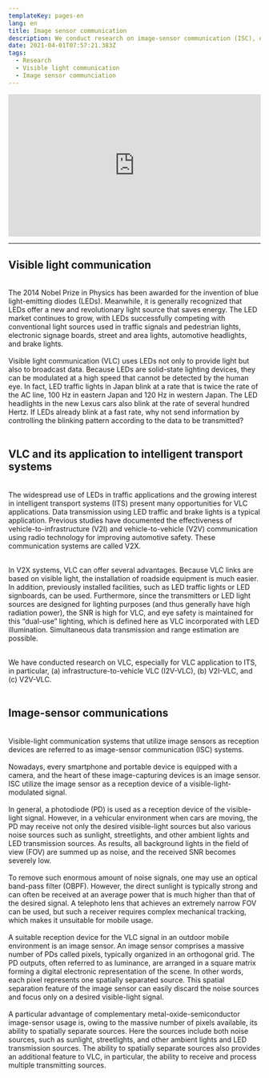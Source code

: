 ```yaml
---
templateKey: pages-en
lang: en
title: Image sensor communication
description: We conduct research on image-sensor communication (ISC), one of the visible light communication (VLC) system.
date: 2021-04-01T07:57:21.383Z
tags:
  - Research
  - Visible light communication
  - Image sensor communciation
---
```


<div style="padding:56.25% 0 0 0;position:relative;"><iframe src="https://player.vimeo.com/video/631908435?h=ebe66dc0ed&amp;badge=0&amp;autopause=0&amp;player_id=0&amp;app_id=58479" frameborder="0" allow="autoplay; fullscreen; picture-in-picture" allowfullscreen style="position:absolute;top:0;left:0;width:100%;height:100%;" title="IV21_Nagoya_University_Yamazato"></iframe></div><script src="https://player.vimeo.com/api/player.js"></script>

---

## Visible light communication

<br />
The 2014 Nobel Prize in Physics has been awarded for the invention of blue light-emitting diodes (LEDs). Meanwhile, it is generally recognized that LEDs offer a new and revolutionary light source that saves energy. The LED market continues to grow, with LEDs successfully competing with conventional light sources used in traffic signals and pedestrian lights, electronic signage boards, street and area lights, automotive headlights, and brake lights.
<br /><br />
Visible light communication (VLC) uses LEDs not only to provide light but also to broadcast data. Because LEDs are solid-state lighting devices, they can be modulated at a high speed that cannot be detected by the human eye. In fact, LED traffic lights in Japan blink at a rate that is twice the rate of the AC line, 100 Hz in eastern Japan and 120 Hz in western Japan. The LED headlights in the new Lexus cars also blink at the rate of several hundred Hertz. If LEDs already blink at a fast rate, why not send information by controlling the blinking pattern according to the data to be transmitted?
<br /><br />

## VLC and its application to intelligent transport systems

<br />
The widespread use of LEDs in traffic applications and the growing interest in intelligent transport systems (ITS) present many opportunities for VLC applications. Data transmission using LED traffic and brake lights is a typical application. Previous studies have documented the effectiveness of vehicle-to-infrastructure (V2I) and vehicle-to-vehicle (V2V) communication using radio technology for improving automotive safety. These communication systems are called V2X.
<br /><br />

In V2X systems, VLC can offer several advantages. Because VLC links are based on visible light, the installation of roadside equipment is much easier. In addition, previously installed facilities, such as LED traffic lights or LED signboards, can be used. Furthermore, since the transmitters or LED light sources are designed for lighting purposes (and thus generally have high radiation power), the SNR is high for VLC, and eye safety is maintained for this “dual-use” lighting, which is defined here as VLC incorporated with LED illumination. Simultaneous data transmission and range estimation are possible.
<br /><br />

We have conducted research on VLC, especially for VLC application to ITS, in particular, (a) infrastructure-to-vehicle VLC (I2V-VLC), (b) V2I-VLC, and (c) V2V-VLC.
<br /><br />

## Image-sensor communications

<br />
Visible-light communication systems that utilize image sensors as reception devices are referred to as image-sensor communication (ISC) systems.
<br /><br />
Nowadays, every smartphone and portable device is equipped with a camera, and the heart of these image-capturing devices is an image sensor. ISC utilize the image sensor as a reception device of a visible-light-modulated signal.
<br /><br />
In general, a photodiode (PD) is used as a reception device of the visible-light signal. However, in a vehicular environment when cars are moving, the PD may receive not only the desired visible-light sources but also various noise sources such as sunlight, streetlights, and other ambient lights and LED transmission sources. As results, all background lights in the field of view (FOV) are summed up as noise, and the received SNR becomes severely low.
<br /><br />
To remove such enormous amount of noise signals, one may use an optical band-pass filter (OBPF). However, the direct sunlight is typically strong and can often be received at an average power that is much higher than that of the desired signal. A telephoto lens that achieves an extremely narrow FOV can be used, but such a receiver requires complex mechanical tracking, which makes it unsuitable for mobile usage.
<br /><br />
A suitable reception device for the VLC signal in an outdoor mobile environment is an image sensor. An image sensor comprises a massive number of PDs called pixels, typically organized in an orthogonal grid. The PD outputs, often referred to as luminance, are arranged in a square matrix forming a digital electronic representation of the scene. In other words, each pixel represents one spatially separated source. This spatial separation feature of the image sensor can easily discard the noise sources and focus only on a desired visible-light signal.
<br /><br />
A particular advantage of complementary metal-oxide-semiconductor image-sensor usage is, owing to the massive number of pixels available, its ability to spatially separate sources. Here the sources include both noise sources, such as sunlight, streetlights, and other ambient lights and LED transmission sources.
The ability to spatially separate sources also provides an additional feature to VLC, in particular, the ability to receive and process multiple transmitting sources.
